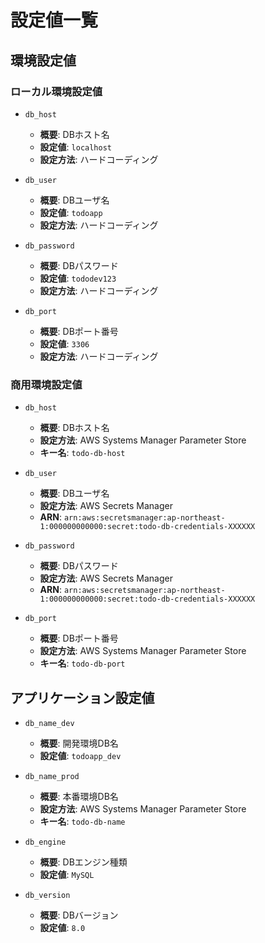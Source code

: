 # 設定値一覧

## 環境設定値

### ローカル環境設定値
- `db_host`
    - **概要**: DBホスト名
    - **設定値**: `localhost`
    - **設定方法**: ハードコーディング

- `db_user`
    - **概要**: DBユーザ名
    - **設定値**: `todoapp`
    - **設定方法**: ハードコーディング

- `db_password`
    - **概要**: DBパスワード
    - **設定値**: `tododev123`
    - **設定方法**: ハードコーディング

- `db_port`
    - **概要**: DBポート番号
    - **設定値**: `3306`
    - **設定方法**: ハードコーディング

### 商用環境設定値
- `db_host`
    - **概要**: DBホスト名
    - **設定方法**: AWS Systems Manager Parameter Store
    - **キー名**: `todo-db-host`

- `db_user`
    - **概要**: DBユーザ名
    - **設定方法**: AWS Secrets Manager
    - **ARN**: `arn:aws:secretsmanager:ap-northeast-1:000000000000:secret:todo-db-credentials-XXXXXX`

- `db_password`
    - **概要**: DBパスワード
    - **設定方法**: AWS Secrets Manager
    - **ARN**: `arn:aws:secretsmanager:ap-northeast-1:000000000000:secret:todo-db-credentials-XXXXXX`

- `db_port`
    - **概要**: DBポート番号
    - **設定方法**: AWS Systems Manager Parameter Store
    - **キー名**: `todo-db-port`

## アプリケーション設定値

- `db_name_dev`
    - **概要**: 開発環境DB名
    - **設定値**: `todoapp_dev`

- `db_name_prod`
    - **概要**: 本番環境DB名
    - **設定方法**: AWS Systems Manager Parameter Store
    - **キー名**: `todo-db-name`

- `db_engine`
    - **概要**: DBエンジン種類
    - **設定値**: `MySQL`

- `db_version`
    - **概要**: DBバージョン
    - **設定値**: `8.0`